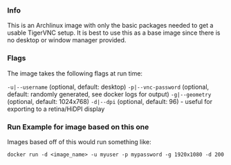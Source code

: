 ### Info
This is an Archlinux image with only the basic packages needed to get a usable TigerVNC setup. It is best to use this as a base image since there is no desktop or window manager provided.

### Flags
The image takes the following flags at run time:

`-u|--username` (optional, default: desktop)
`-p|--vnc-password` (optional, default: randomly generated, see docker logs for output)
`-g|--geometry` (optional, default: 1024x768)
`-d|--dpi` (optional, default: 96) - useful for exporting to a retina/HiDPI display

### Run Example for image based on this one
Images based off of this would run something like: 
```
docker run -d <image_name> -u myuser -p mypassword -g 1920x1080 -d 200
```